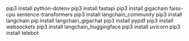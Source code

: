 pip3 install python-dotenv
pip3 install fastapi
pip3 install gigachain faiss-cpu sentence-transformers
pip3 install langchain_community
pip3 install langchain
pip install langchain_gigachat
pip3 install pypdf
pip3 install websockets
pip3 install langchain_huggingface
pip3 install uvicorn
pip3 install telebot